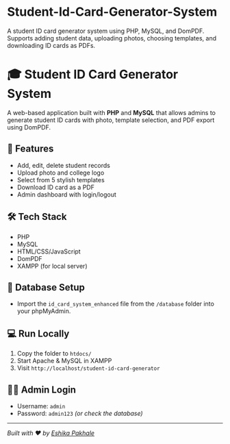 # Student-Id-Card-Generator-System
A student ID card generator system using PHP, MySQL, and DomPDF. Supports adding student data, uploading photos, choosing templates, and downloading ID cards as PDFs.

# 🎓 Student ID Card Generator System

A web-based application built with **PHP** and **MySQL** that allows admins to generate student ID cards with photo, template selection, and PDF export using DomPDF.

## 🚀 Features
- Add, edit, delete student records
- Upload photo and college logo
- Select from 5 stylish templates
- Download ID card as a PDF
- Admin dashboard with login/logout

## 🛠️ Tech Stack
- PHP
- MySQL
- HTML/CSS/JavaScript
- DomPDF
- XAMPP (for local server)

## 📂 Database Setup
- Import the `id_card_system_enhanced` file from the `/database` folder into your phpMyAdmin.

## 💻 Run Locally
1. Copy the folder to `htdocs/`
2. Start Apache & MySQL in XAMPP
3. Visit `http://localhost/student-id-card-generator`

## 👨‍💻 Admin Login
- Username: `admin`
- Password: `admin123` *(or check the database)*

---

*Built with ❤️ by [Eshika Pakhale](https://github.com/Eshikapakhale)*

